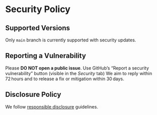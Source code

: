 # Security Policy

## Supported Versions
Only `main` branch is currently supported with security updates.

## Reporting a Vulnerability
Please **DO NOT open a public issue**.
Use GitHub’s “Report a security vulnerability” button (visible in the *Security* tab)
We aim to reply within 72 hours and to release a fix or mitigation within 30 days.

## Disclosure Policy
We follow [responsible disclosure](https://docs.github.com/en/code-security/security-advisories) guidelines.
